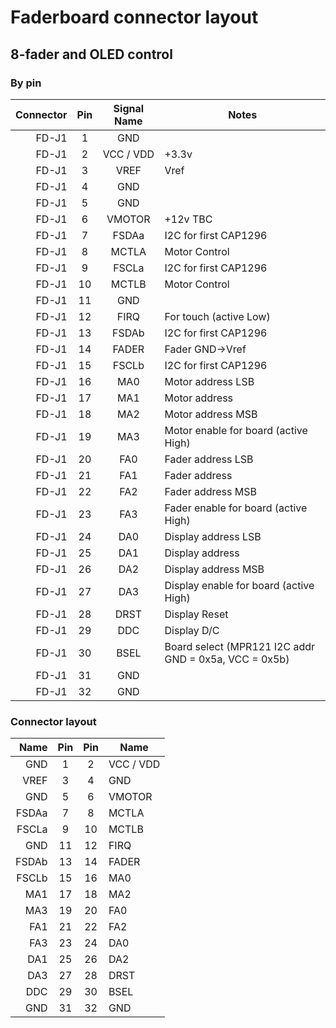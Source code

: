 # Faderboard connector layout

## 8-fader and OLED control

### By pin

|  **Connector** | **Pin** | **Signal Name** | **Notes** |
|  ------: | :------: | :------: | ------ |
|  FD-J1 | 1 | GND |  |
|  FD-J1 | 2 | VCC / VDD | +3.3v |
|  FD-J1 | 3 | VREF | Vref |
|  FD-J1 | 4 | GND |  |
|  FD-J1 | 5 | GND |  |
|  FD-J1 | 6 | VMOTOR | +12v TBC |
|  FD-J1 | 7 | FSDAa | I2C for first CAP1296 |
|  FD-J1 | 8 | MCTLA | Motor Control |
|  FD-J1 | 9 | FSCLa | I2C for first CAP1296 |
|  FD-J1 | 10 | MCTLB | Motor Control |
|  FD-J1 | 11 | GND |  |
|  FD-J1 | 12 | FIRQ | For touch (active Low) |
|  FD-J1 | 13 | FSDAb | I2C for first CAP1296 |
|  FD-J1 | 14 | FADER | Fader GND->Vref |
|  FD-J1 | 15 | FSCLb | I2C for first CAP1296 |
|  FD-J1 | 16 | MA0 | Motor address LSB |
|  FD-J1 | 17 | MA1 | Motor address |
|  FD-J1 | 18 | MA2 | Motor address MSB |
|  FD-J1 | 19 | MA3 | Motor enable for board (active High) |
|  FD-J1 | 20 | FA0 | Fader address LSB |
|  FD-J1 | 21 | FA1 | Fader address |
|  FD-J1 | 22 | FA2 | Fader address MSB |
|  FD-J1 | 23 | FA3 | Fader enable for board (active High) |
|  FD-J1 | 24 | DA0 | Display address LSB |
|  FD-J1 | 25 | DA1 | Display address |
|  FD-J1 | 26 | DA2 | Display address MSB |
|  FD-J1 | 27 | DA3 | Display enable for board (active High) |
|  FD-J1 | 28 | DRST | Display Reset |
|  FD-J1 | 29 | DDC | Display D/C |
|  FD-J1 | 30 | BSEL | Board select (MPR121 I2C addr GND = 0x5a, VCC = 0x5b) |
|  FD-J1 | 31 | GND |  |
|  FD-J1 | 32 | GND |  |

### Connector layout

|  **Name** | **Pin** | **Pin** | **Name** |
|  ------: | :------: | :------: | ------ |
|  GND | 1 | 2 | VCC / VDD |
|  VREF | 3 | 4 | GND |
|  GND | 5 | 6 | VMOTOR |
|  FSDAa | 7 | 8 | MCTLA |
|  FSCLa | 9 | 10 | MCTLB |
|  GND | 11 | 12 | FIRQ |
|  FSDAb | 13 | 14 | FADER |
|  FSCLb | 15 | 16 | MA0 |
|  MA1 | 17 | 18 | MA2 |
|  MA3 | 19 | 20 | FA0 |
|  FA1 | 21 | 22 | FA2 |
|  FA3 | 23 | 24 | DA0 |
|  DA1 | 25 | 26 | DA2 |
|  DA3 | 27 | 28 | DRST |
|  DDC | 29 | 30 | BSEL |
|  GND | 31 | 32 | GND |
